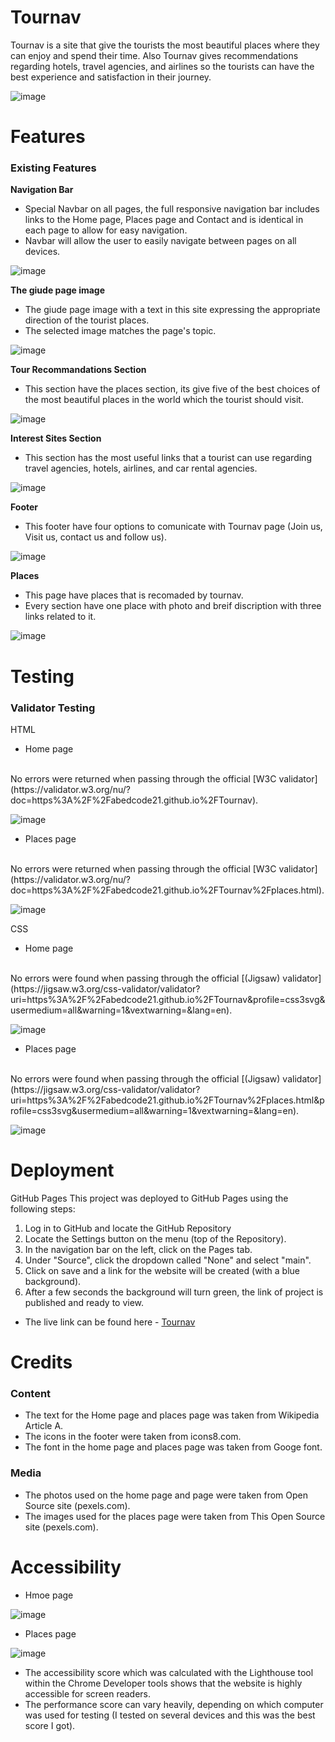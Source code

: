 # Tournav
Tournav is a site that give the tourists the most beautiful places where they can enjoy and spend their time. Also Tournav gives recommendations regarding hotels, travel agencies, and airlines so the tourists can have the best experience and satisfaction in their journey.

![image](assets/images/rdme-responsivedesign.png)

# Features

### Existing Features

 __Navigation Bar__

- Special Navbar on all pages, the full responsive navigation bar includes links to the Home page, Places page and Contact and is identical in each page to allow for easy navigation.
- Navbar will allow the user to easily navigate between pages on all devices.

![image](assets/images/rdme-navbar.png)

__The giude page image__

- The giude page image with a text in this site  expressing the appropriate direction of the tourist places. 
- The selected image matches the page's topic.

![image](assets/images/guide-imge.jpg)

__Tour Recommandations Section__

- This section have the places section, its give five of the best choices of the most beautiful places in the world which the tourist should visit.

![image](assets/images/rdme-recommandations.png)

 __Interest Sites Section__

 - This section has the most useful links that a tourist can use regarding travel agencies, hotels, airlines, and car rental agencies.

 ![image](assets/images/rdme-Interest.png)

  __Footer__

  - This footer have four options to comunicate with Tournav page (Join us, Visit us, contact us and follow us).

  ![image](assets/images/rdme-footer.png)

   __Places__

   - This page have places that is recomaded by tournav.
   - Every section have one place with photo and breif discription with three links related to it.

   ![image](assets/images/rdme-places-page.png)

# Testing

### Validator Testing
HTML
- Home page
<br>
No errors were returned when passing through the official [W3C validator](https://validator.w3.org/nu/?doc=https%3A%2F%2Fabedcode21.github.io%2FTournav).

![image](assets/images/rdme-html-checker-p1.png)

- Places page
<br>
  No errors were returned when passing through the official [W3C validator](https://validator.w3.org/nu/?doc=https%3A%2F%2Fabedcode21.github.io%2FTournav%2Fplaces.html).

![image](assets/images/rdme-html-checker-p1.png)

CSS
- Home page
<br>
  No errors were found when passing through the official [(Jigsaw) validator](https://jigsaw.w3.org/css-validator/validator?uri=https%3A%2F%2Fabedcode21.github.io%2FTournav&profile=css3svg&usermedium=all&warning=1&vextwarning=&lang=en).

![image](assets/images/rdme-css-validator-p1.png)

- Places page
<br>
  No errors were found when passing through the official [(Jigsaw) validator](https://jigsaw.w3.org/css-validator/validator?uri=https%3A%2F%2Fabedcode21.github.io%2FTournav%2Fplaces.html&profile=css3svg&usermedium=all&warning=1&vextwarning=&lang=en).
  
![image](assets/images/rdme-css-validator-p2.png)


# Deployment

GitHub Pages
This project was deployed to GitHub Pages using the following steps:
1. Log in to GitHub and locate the GitHub Repository
2. Locate the Settings button on the menu (top of the Repository).
3. In the navigation bar on the left, click on the Pages tab.
4. Under "Source", click the dropdown called "None" and select "main".
5. Click on save and a link for the website will be created (with a blue background).
6. After a few seconds the background will turn green, the link  of project is published and ready to view.

- The live link can be found here - [Tournav](https://abedcode21.github.io/Tournav)


# Credits

### Content
- The text for the Home page and places page was taken from Wikipedia Article A.
- The icons in the footer were taken from icons8.com.
- The font in the home page and places page was taken from Googe font.

### Media 

- The photos used on the home page and page were taken from Open Source site (pexels.com).
- The images used for the places page were taken from This Open Source site (pexels.com).


# Accessibility

- Hmoe page

![image](assets/images/rdme-lighthouse-home.png)

- Places page

![image](assets/images/rdme-lighthouse-places.png)

- The accessibility score which was calculated with the Lighthouse tool within the Chrome Developer tools shows that the
   website  is highly accessible for screen readers.
- The performance score can vary heavily, depending on which computer was used for testing (I tested on several devices and 
  this was the best score I got).





